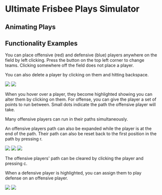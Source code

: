 # Ultimate Frisbee Plays Simulator

## Animating Plays

## Functionality Examples

You can place offensive (red) and defensive (blue) players anywhere on the field by left clicking. Press the button on the top left corner to change teams. Clicking somewhere off the field does not place a player.

You can also delete a player by clicking on them and hitting backspace.

![](PlacePlayers.gif) ![](DeletePlayers.gif)

When you hover over a player, they become highlighted showing you can alter them by clicking on them. For offense, you can give the player a set of points to run between. Small dots indicate the path the offensive player will take.

Many offensive players can run in their paths simultaneously.

An offensive players path can also be expanded while the player is at the end of the path. Their path can also be reset back to the first position in the path by pressing r.

![](PathOffense.gif) ![](PathMultipleOffense.gif) ![](ExpandOffensePath.gif)

The offensive players' path can be cleared by clicking the player and pressing c.

When a defensive player is highlighted, you can assign them to play defense on an offensive player.

![](RePathOffense.gif) ![](AssignDtoO.gif)
